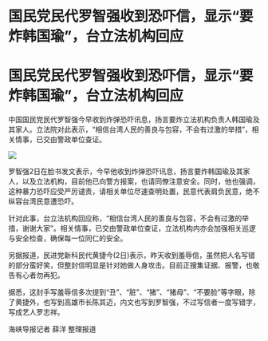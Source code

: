 # 国民党民代罗智强收到恐吓信，显示“要炸韩国瑜”，台立法机构回应

# 国民党民代罗智强收到恐吓信，显示“要炸韩国瑜”，台立法机构回应

中国国民党民代罗智强今早收到炸弹恐吓讯息，扬言要炸立法机构负责人韩国瑜及其家人。立法院对此表示，“相信台湾人民的善良与包容，不会有过激的举措”，相关情事，已交由警政单位查证。

![](https://inews.gtimg.com/om_bt/OtUg37UupbR7zXkmH7lFFB_CquDAvtW9N6xLJSZxUxkcEAA/1000)

罗智强2日在脸书发文表示，今早他收到炸弹恐吓讯息，扬言要炸韩国瑜及其家人，以及立法机构，目前他已向警方报案，也请同僚注意安全。同时，他也强调，这种暴力恐吓应受严厉谴责，请相关单位尽速查明处置，民意代表肩负民意，绝不纵容台湾民意遭恐吓。

针对此事，台立法机构回应称，“相信台湾人民的善良与包容，不会有过激的举措，谢谢大家”。相关情事，已交由警政单位查证，立法机构内亦会加强相关巡逻与安全检查，确保每一位同仁的安全。

另据报道，民进党新科民代黄捷今(2日)表示，昨天收到羞辱信，虽然把人名写错的部分蛮好笑，但整封信明显是针对她做人身攻击。目前正搜集证据、报警，也敬告有心者勿再犯。

据悉，这封手写羞辱信多次提到“丑”、“脏”、“猪”、“猪母”、“不要脸”等字眼，除了黄捷外，也写到高雄市长陈其迈，内文也写到罗智强，不过写信者一度写错字，写成艺人罗志祥。

海峡导报记者 薛洋 整理报道

